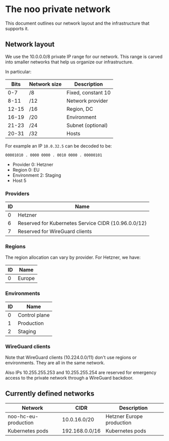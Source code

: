 # The noo private network

This document outlines our network layout and the infrastructure that supports it.

## Network layout

We use the 10.0.0.0/8 private IP range for our network. This range is carved into smaller networks that help us organize our infrastructure.

In particular:

| Bits  | Network size | Description        |
|-------|--------------|--------------------|
| 0-7   | /8           | Fixed, constant 10 |
| 8-11  | /12          | Network provider   |
| 12-15 | /16          | Region, DC         |
| 16-19 | /20          | Environment        |
| 21-23 | /24          | Subnet (optional)  |
| 20-31 | /32          | Hosts              |

For example an IP `10.0.32.5` can be decoded to be:

```
00001010 . 0000 0000 . 0010 0000 . 00000101
```

- Provider 0: Hetzner
- Region 0: EU
- Environment 2: Staging
- Host 5

### Providers

| ID | Name                                                |
|----|-----------------------------------------------------|
| 0  | Hetzner                                             |
| 6  | Reserved for Kubernetes Service CIDR (10.96.0.0/12) |
| 7  | Reserved for WireGuard clients                      |

### Regions

The region allocation can vary by provider. For Hetzner, we have:

| ID | Name   |
|----|--------|
| 0  | Europe |

### Environments

| ID | Name          |
|----|---------------|
| 0  | Control plane |
| 1  | Production    |
| 2  | Staging       |

### WireGuard clients

Note that WireGuard clients (10.224.0.0/11) don't use regions or environments. They are all in the same network.

Also IPs 10.255.255.253 and 10.255.255.254 are reserved for emergency access to the private network through a WireGuard backdoor.

## Currently defined networks

| Network                 | CIDR           | Description                  |
|-------------------------|----------------|------------------------------|
| noo-hc-eu-production    | 10.0.16.0/20   | Hetzner Europe production    |
| Kubernetes pods         | 192.168.0.0/16 | Kubernetes pods              |